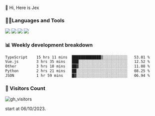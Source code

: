  👋 Hi, Here is Jex

 

### 🧑‍💻Languages and Tools

<code><a href="https://react.dev"><img src="https://api.iconify.design/logos:react.svg" /></a></code>
<code><a href="https://github.com/vuejs/core"><img src="https://api.iconify.design/logos:vue.svg" /></a></code> 
<code><a href="https://github.com/microsoft/TypeScript"><img src="https://api.iconify.design/logos:typescript-icon.svg" /></a></code>
<code><a href="https://threejs.org/"><img src="https://api.iconify.design/logos:threejs.svg" /></a></code>

### 📊 Weekly development breakdown

<!--START_SECTION:waka-->

```txt
TypeScript    15 hrs 11 mins  █████████████▒░░░░░░░░░░░   53.01 %
Vue.js        3 hrs 35 mins   ███░░░░░░░░░░░░░░░░░░░░░░   12.52 %
Other         3 hrs 10 mins   ██▓░░░░░░░░░░░░░░░░░░░░░░   11.08 %
Python        2 hrs 21 mins   ██░░░░░░░░░░░░░░░░░░░░░░░   08.25 %
JSON          1 hr 59 mins    █▓░░░░░░░░░░░░░░░░░░░░░░░   06.94 %
```

<!--END_SECTION:waka-->


### 👀 Visitors Count

![gh_visitors](https://profile-counter.glitch.me/jexlau/count.svg)

start at 06/10/2023.
